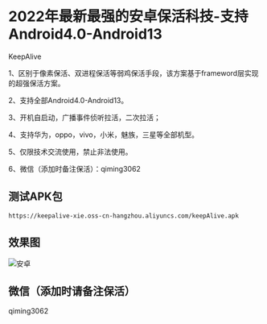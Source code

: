 # 2022年最新最强的安卓保活科技-支持Android4.0-Android13

KeepAlive

1、区别于像素保活、双进程保活等弱鸡保活手段，该方案基于frameword层实现的超强保活方案。

2、支持全部Android4.0-Android13。

3、开机自启动，广播事件侦听拉活，二次拉活；

4、支持华为，oppo，vivo，小米，魅族，三星等全部机型。

5、仅限技术交流使用，禁止非法使用。

6、微信（添加时备注保活）：qiming3062



## 测试APK包
```
https://keepalive-xie.oss-cn-hangzhou.aliyuncs.com/keepAlive.apk

```
## 效果图

![安卓](https://keepalive-xie.oss-cn-hangzhou.aliyuncs.com/img/oppo.gif)

## 微信（添加时请备注保活）

qiming3062
